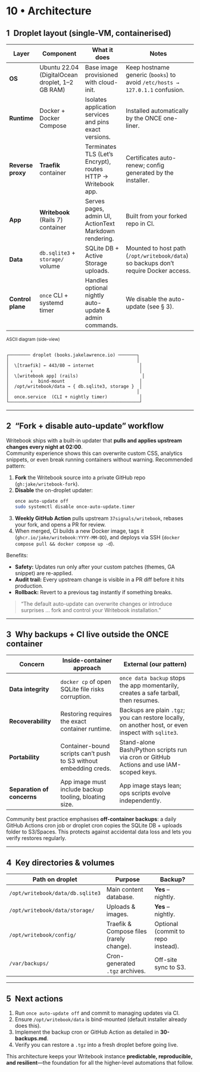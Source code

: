 # 10 • Architecture

## 1 Droplet layout (single-VM, containerised)

| Layer | Component | What it does | Notes |
|-------|-----------|--------------|-------|
| **OS** | Ubuntu 22.04 (DigitalOcean droplet, 1–2 GB RAM) | Base image provisioned with cloud-init. | Keep hostname generic (`books`) to avoid `/etc/hosts → 127.0.1.1` confusion. |
| **Runtime** | Docker + Docker Compose | Isolates application services and pins exact versions. | Installed automatically by the ONCE one-liner. |
| **Reverse proxy** | **Traefik** container | Terminates TLS (Let’s Encrypt), routes HTTP → Writebook app. | Certificates auto-renew; config generated by the installer. |
| **App** | **Writebook** (Rails 7) container | Serves pages, admin UI, ActionText Markdown rendering. | Built from your forked repo in CI. |
| **Data** | `db.sqlite3` + `storage/` volume | SQLite DB + Active Storage uploads. | Mounted to host path (`/opt/writebook/data`) so backups don’t require Docker access. |
| **Control plane** | `once` CLI + systemd timer | Handles optional nightly auto-update & admin commands. | We disable the auto-update (see § 3). |

<small>ASCII diagram (side-view)</small>

```

┌──────── droplet (books.jakelawrence.io) ───────┐
│                                                │
│  \[traefik] ← 443/80 → internet                 │
│        ↓                                        │
│  \[writebook app] (rails)                        │
│        ↓  bind-mount                            │
│  /opt/writebook/data → { db.sqlite3, storage }  │
│                                                │
│  once.service  (CLI + nightly timer)            │
└─────────────────────────────────────────────────┘

````

---

## 2 “Fork + disable auto-update” workflow

Writebook ships with a built-in updater that **pulls and applies upstream changes every night at 02:00**.  
Community experience shows this can overwrite custom CSS, analytics snippets, or even break running
containers without warning. Recommended pattern:

1. **Fork** the Writebook source into a private GitHub repo (`gh:jake/writebook-fork`).  
2. **Disable** the on-droplet updater:  
   ```bash
   once auto-update off
   sudo systemctl disable once-auto-update.timer
   ```
3. **Weekly GitHub Action** pulls upstream `37signals/writebook`, rebases your fork, and opens a PR for review.
4. When merged, CI builds a new Docker image, tags it (`ghcr.io/jake/writebook:YYYY-MM-DD`), and
   deploys via SSH (`docker compose pull && docker compose up -d`).

Benefits:

* **Safety:** Updates run only after your custom patches (themes, GA snippet) are re-applied.
* **Audit trail:** Every upstream change is visible in a PR diff before it hits production.
* **Rollback:** Revert to a previous tag instantly if something breaks.

> “The default auto-update can overwrite changes or introduce surprises … fork and control your Writebook installation.”&#x20;

---

## 3 Why backups + CI live **outside** the ONCE container

| Concern                    | Inside-container approach                                         | External (our pattern)                                                                              |
| -------------------------- | ----------------------------------------------------------------- | --------------------------------------------------------------------------------------------------- |
| **Data integrity**         | `docker cp` of open SQLite file risks corruption.                 | `once data backup` stops the app momentarily, creates a safe tarball, then resumes.                 |
| **Recoverability**         | Restoring requires the exact container runtime.                   | Backups are plain `.tgz`; you can restore locally, on another host, or even inspect with `sqlite3`. |
| **Portability**            | Container-bound scripts can’t push to S3 without embedding creds. | Stand-alone Bash/Python scripts run via cron or GitHub Actions and use IAM-scoped keys.             |
| **Separation of concerns** | App image must include backup tooling, bloating size.             | App image stays lean; ops scripts evolve independently.                                             |

Community best practice emphasises **off-container backups**: a daily GitHub Actions cron job or droplet
cron copies the SQLite DB + uploads folder to S3/Spaces. This protects against accidental data loss and
lets you verify restores regularly.&#x20;

---

## 4 Key directories & volumes

| Path on droplet                  | Purpose                                  | Backup?                            |
| -------------------------------- | ---------------------------------------- | ---------------------------------- |
| `/opt/writebook/data/db.sqlite3` | Main content database.                   | **Yes** – nightly.                 |
| `/opt/writebook/data/storage/`   | Uploads & images.                        | **Yes** – nightly.                 |
| `/opt/writebook/config/`         | Traefik & Compose files (rarely change). | Optional (commit to repo instead). |
| `/var/backups/`                  | Cron-generated `.tgz` archives.          | Off-site sync to S3.               |

---

## 5 Next actions

1. Run `once auto-update off` and commit to managing updates via CI.
2. Ensure `/opt/writebook/data` is bind-mounted (default installer already does this).
3. Implement the backup cron or GitHub Action as detailed in **30-backups.md**.
4. Verify you can restore a `.tgz` into a fresh droplet before going live.

This architecture keeps your Writebook instance **predictable, reproducible, and resilient**—the foundation
for all the higher-level automations that follow.
